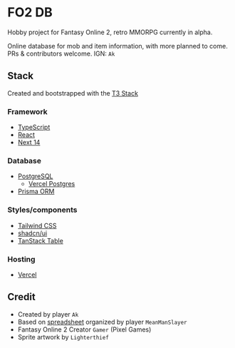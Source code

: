 # FO2 DB

Hobby project for Fantasy Online 2, retro MMORPG currently in alpha.

Online database for mob and item information, with more planned to come. PRs & contributors welcome. IGN: `Ak`

## Stack

Created and bootstrapped with the [T3 Stack](https://create.t3.gg/)

### Framework
- [TypeScript](https://www.typescriptlang.org/)
- [React](https://react.dev/)
- [Next 14](https://nextjs.org)

### Database
- [PostgreSQL](https://www.postgresql.org/)
  - [Vercel Postgres](https://vercel.com/docs/storage/vercel-postgres)
- [Prisma ORM](https://prisma.io)

### Styles/components
- [Tailwind CSS](https://tailwindcss.com)
- [shadcn/ui](https://ui.shadcn.com/)
- [TanStack Table](https://tanstack.com/table/v8)

### Hosting
- [Vercel](https://vercel.com/)

## Credit

- Created by player `Ak`
- Based on [spreadsheet](https://docs.google.com/spreadsheets/d/1PLZM8evK3MPBV-1xaQjsP0aEJ09okbKq4ipCZeASz2M/edit#gid=0) organized by player `MeanManSlayer`
- Fantasy Online 2 Creator `Gamer` (Pixel Games)
- Sprite artwork by `Lighterthief`